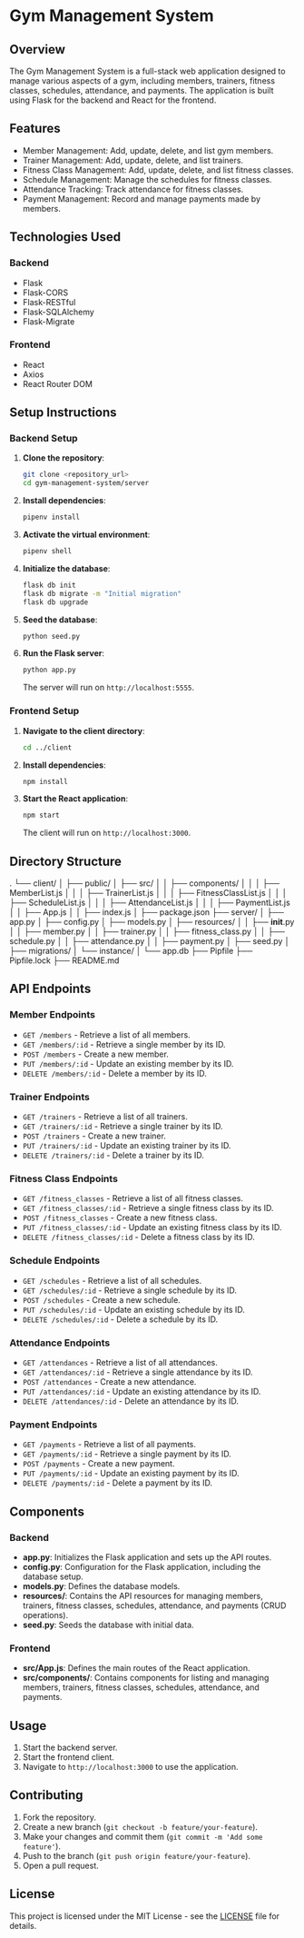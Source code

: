 # Gym Management System

## Overview
The Gym Management System is a full-stack web application designed to manage various aspects of a gym, including members, trainers, fitness classes, schedules, attendance, and payments. The application is built using Flask for the backend and React for the frontend.

## Features
- Member Management: Add, update, delete, and list gym members.
- Trainer Management: Add, update, delete, and list trainers.
- Fitness Class Management: Add, update, delete, and list fitness classes.
- Schedule Management: Manage the schedules for fitness classes.
- Attendance Tracking: Track attendance for fitness classes.
- Payment Management: Record and manage payments made by members.

## Technologies Used
### Backend
- Flask
- Flask-CORS
- Flask-RESTful
- Flask-SQLAlchemy
- Flask-Migrate

### Frontend
- React
- Axios
- React Router DOM

## Setup Instructions

### Backend Setup

1. **Clone the repository**:
    ```bash
    git clone <repository_url>
    cd gym-management-system/server
    ```

2. **Install dependencies**:
    ```bash
    pipenv install
    ```

3. **Activate the virtual environment**:
    ```bash
    pipenv shell
    ```

4. **Initialize the database**:
    ```bash
    flask db init
    flask db migrate -m "Initial migration"
    flask db upgrade
    ```

5. **Seed the database**:
    ```bash
    python seed.py
    ```

6. **Run the Flask server**:
    ```bash
    python app.py
    ```
    The server will run on `http://localhost:5555`.

### Frontend Setup

1. **Navigate to the client directory**:
    ```bash
    cd ../client
    ```

2. **Install dependencies**:
    ```bash
    npm install
    ```

3. **Start the React application**:
    ```bash
    npm start
    ```
    The client will run on `http://localhost:3000`.

## Directory Structure
.
└── client/
│   ├── public/
│   ├── src/
│   │   ├── components/
│   │   │   ├── MemberList.js
│   │   │   ├── TrainerList.js
│   │   │   ├── FitnessClassList.js
│   │   │   ├── ScheduleList.js
│   │   │   ├── AttendanceList.js
│   │   │   ├── PaymentList.js
│   │   ├── App.js
│   │   ├── index.js
│   ├── package.json
├── server/
│   ├── app.py
│   ├── config.py
│   ├── models.py
│   ├── resources/
│   │   ├── __init__.py
│   │   ├── member.py
│   │   ├── trainer.py
│   │   ├── fitness_class.py
│   │   ├── schedule.py
│   │   ├── attendance.py
│   │   ├── payment.py
│   ├── seed.py
│   ├── migrations/
│   └── instance/
│       └── app.db
├── Pipfile
├── Pipfile.lock
├── README.md



## API Endpoints

### Member Endpoints
- `GET /members` - Retrieve a list of all members.
- `GET /members/:id` - Retrieve a single member by its ID.
- `POST /members` - Create a new member.
- `PUT /members/:id` - Update an existing member by its ID.
- `DELETE /members/:id` - Delete a member by its ID.

### Trainer Endpoints
- `GET /trainers` - Retrieve a list of all trainers.
- `GET /trainers/:id` - Retrieve a single trainer by its ID.
- `POST /trainers` - Create a new trainer.
- `PUT /trainers/:id` - Update an existing trainer by its ID.
- `DELETE /trainers/:id` - Delete a trainer by its ID.

### Fitness Class Endpoints
- `GET /fitness_classes` - Retrieve a list of all fitness classes.
- `GET /fitness_classes/:id` - Retrieve a single fitness class by its ID.
- `POST /fitness_classes` - Create a new fitness class.
- `PUT /fitness_classes/:id` - Update an existing fitness class by its ID.
- `DELETE /fitness_classes/:id` - Delete a fitness class by its ID.

### Schedule Endpoints
- `GET /schedules` - Retrieve a list of all schedules.
- `GET /schedules/:id` - Retrieve a single schedule by its ID.
- `POST /schedules` - Create a new schedule.
- `PUT /schedules/:id` - Update an existing schedule by its ID.
- `DELETE /schedules/:id` - Delete a schedule by its ID.

### Attendance Endpoints
- `GET /attendances` - Retrieve a list of all attendances.
- `GET /attendances/:id` - Retrieve a single attendance by its ID.
- `POST /attendances` - Create a new attendance.
- `PUT /attendances/:id` - Update an existing attendance by its ID.
- `DELETE /attendances/:id` - Delete an attendance by its ID.

### Payment Endpoints
- `GET /payments` - Retrieve a list of all payments.
- `GET /payments/:id` - Retrieve a single payment by its ID.
- `POST /payments` - Create a new payment.
- `PUT /payments/:id` - Update an existing payment by its ID.
- `DELETE /payments/:id` - Delete a payment by its ID.

## Components

### Backend
- **app.py**: Initializes the Flask application and sets up the API routes.
- **config.py**: Configuration for the Flask application, including the database setup.
- **models.py**: Defines the database models.
- **resources/**: Contains the API resources for managing members, trainers, fitness classes, schedules, attendance, and payments (CRUD operations).
- **seed.py**: Seeds the database with initial data.

### Frontend
- **src/App.js**: Defines the main routes of the React application.
- **src/components/**: Contains components for listing and managing members, trainers, fitness classes, schedules, attendance, and payments.

## Usage
1. Start the backend server.
2. Start the frontend client.
3. Navigate to `http://localhost:3000` to use the application.

## Contributing
1. Fork the repository.
2. Create a new branch (`git checkout -b feature/your-feature`).
3. Make your changes and commit them (`git commit -m 'Add some feature'`).
4. Push to the branch (`git push origin feature/your-feature`).
5. Open a pull request.

## License
This project is licensed under the MIT License - see the [LICENSE](LICENSE) file for details.
